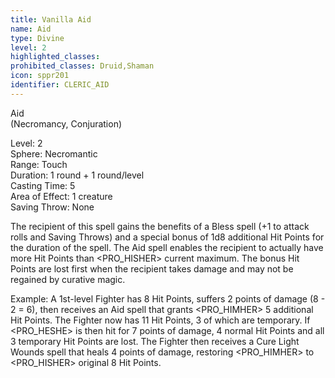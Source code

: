 ```yaml
---
title: Vanilla Aid
name: Aid
type: Divine
level: 2
highlighted_classes: 
prohibited_classes: Druid,Shaman
icon: sppr201
identifier: CLERIC_AID
---
```

Aid  
(Necromancy, Conjuration)  
  
Level: 2  
Sphere: Necromantic   
Range: Touch   
Duration: 1 round + 1 round/level   
Casting Time: 5   
Area of Effect: 1 creature   
Saving Throw: None   
  
The recipient of this spell gains the benefits of a Bless spell (+1 to attack rolls and Saving Throws) and a special bonus of 1d8 additional Hit Points for the duration of the spell. The Aid spell enables the recipient to actually have more Hit Points than &lt;PRO_HISHER&gt; current maximum. The bonus Hit Points are lost first when the recipient takes damage and may not be regained by curative magic.  
  
Example: A 1st-level Fighter has 8 Hit Points, suffers 2 points of damage (8 - 2 = 6), then receives an Aid spell that grants &lt;PRO_HIMHER&gt; 5 additional Hit Points. The Fighter now has 11 Hit Points, 3 of which are temporary. If &lt;PRO_HESHE&gt; is then hit for 7 points of damage, 4 normal Hit Points and all 3 temporary Hit Points are lost. The Fighter then receives a Cure Light Wounds spell that heals 4 points of damage, restoring &lt;PRO_HIMHER&gt; to &lt;PRO_HISHER&gt; original 8 Hit Points.  
